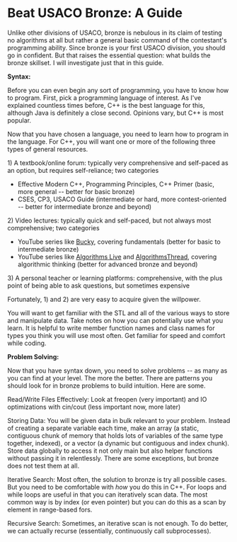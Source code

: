 # Beat USACO Bronze: A Guide

Unlike other divisions of USACO, bronze is nebulous in its claim of testing no algorithms at all but rather a general basic command of the contestant's programming ability. Since bronze is your first USACO division, you should go in confident. But that raises the essential question: what builds the bronze skillset. I will investigate just that in this guide. 

**Syntax:**

Before you can even begin any sort of programming, you have to know how to program. First, pick a programming language of interest. As I've explained countless times before, C++ is the best language for this, although Java is definitely a close second. Opinions vary, but C++ is most popular. 

Now that you have chosen a language, you need to learn how to program in the language. For C++, you will want one or more of the following three types of general resources.

1\) A textbook/online forum: typically very comprehensive and self-paced as an option, but requires self-reliance; two categories

* Effective Modern C++, Programming Principles, C++ Primer \(basic, more general -- better for basic bronze\)
* CSES, CP3, USACO Guide \(intermediate or hard, more contest-oriented -- better for intermediate bronze and beyond\)

2\) Video lectures: typically quick and self-paced, but not always most comprehensive; two categories

* YouTube series like [Bucky](https://www.youtube.com/watch?v=tvC1WCdV1XU&list=PLAE85DE8440AA6B83), covering fundamentals \(better for basic to intermediate bronze\)
* YouTube series like [Algorithms Live](https://www.youtube.com/channel/UCBLr7ISa_YDy5qeATupf26w) and [AlgorithmsThread](https://www.youtube.com/watch?v=cVBzMXYc4ss&list=PLZU0kmvryb_HZpDW2yfn-H-RxAu_ts6xq), covering algorithmic thinking \(better for advanced bronze and beyond\)

3\) A personal teacher or learning platforms: comprehensive, with the plus point of being able to ask questions, but sometimes expensive

Fortunately, 1\) and 2\) are very easy to acquire given the willpower. 

You will want to get familiar with the STL and all of the various ways to store and manipulate data. Take notes on how you can potentially use what you learn. It is helpful to write member function names and class names for types you think you will use most often. Get familiar for speed and comfort while coding. 

**Problem Solving:**

Now that you have syntax down, you need to solve problems -- as many as you can find at your level. The more the better. There are patterns you should look for in bronze problems to build intuition. Here are some.

Read/Write Files Effectively: Look at freopen \(very important\) and IO optimizations with cin/cout \(less important now, more later\)

Storing Data: You will be given data in bulk relevant to your problem. Instead of creating a separate variable each time, make an array \(a static, contiguous chunk of memory that holds lots of variables of the same type together, indexed\), or a vector \(a dynamic but contiguous and index chunk\). Store data globally to access it not only main but also helper functions without passing it in relentlessly. There are some exceptions, but bronze does not test them at all. 

Iterative Search: Most often, the solution to bronze is try all possible cases. But you need to be comfortable with _how_ you do this in C++. For loops and while loops are useful in that you can iteratively scan data. The most common way is by index \(or even pointer\) but you can do this as a scan by element in range-based fors. 

Recursive Search: Sometimes, an iterative scan is not enough. To do better, we can actually recurse \(essentially, continuously call subprocesses\). 



